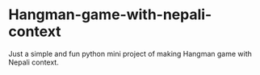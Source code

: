# Hangman-game-with-nepali-context
Just a simple and fun python mini project of making Hangman game with Nepali context. 
